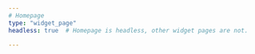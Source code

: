 ```yaml
---
# Homepage
type: "widget_page"
headless: true  # Homepage is headless, other widget pages are not.

---
```

